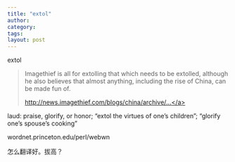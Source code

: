 ```yaml
---
title: "extol"
author:
category: 
tags: 
layout: post
---
```

extol

<blockquote>

Imagethief is all for extolling that which needs to be extolled, although he also believes that almost anything, including the rise of China, can be made fun of.

<a href="http://news.imagethief.com/blogs/china/archive/2007/09/02/why-patriotism-wont-save-the-chinese-film-industry.aspx">http://news.imagethief.com/blogs/china/archive/...</a>

</blockquote>

laud: praise, glorify, or honor; “extol the virtues of one’s children”; “glorify one’s spouse’s cooking”

wordnet.princeton.edu/perl/webwn

怎么翻译好。拔高？

